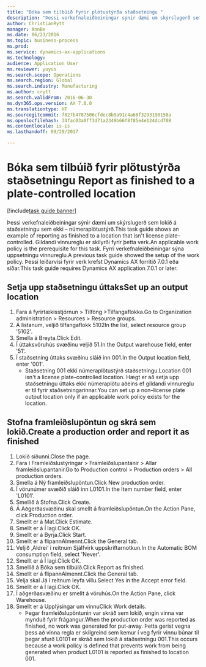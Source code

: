 ```yaml
--- 
title: "Bóka sem tilbúið fyrir plötustýrða staðsetningu "
description: "Þessi verkefnaleiðbeiningar sýnir dæmi um skýrslugerð sem lokið á staðsetningu sem ekki – númeraplötustýrð."
author: ChristianRytt
manager: AnnBe
ms.date: 06/23/2016
ms.topic: business-process
ms.prod: 
ms.service: dynamics-ax-applications
ms.technology: 
audience: Application User
ms.reviewer: yuyus
ms.search.scope: Operations
ms.search.region: Global
ms.search.industry: Manufacturing
ms.author: crytt
ms.search.validFrom: 2016-06-30
ms.dyn365.ops.version: AX 7.0.0
ms.translationtype: HT
ms.sourcegitcommit: f827b4787506cfdec8b9a91c4a68f3293190158a
ms.openlocfilehash: 34fac03a0ff3d71a2349b66f8f85e4e124dcd708
ms.contentlocale: is-is
ms.lasthandoff: 09/29/2017

---
```

# <a name="report-as-finished-to-a-plate-controlled-location"></a><span data-ttu-id="1d5cb-103">Bóka sem tilbúið fyrir plötustýrða staðsetningu </span><span class="sxs-lookup"><span data-stu-id="1d5cb-103">Report as finished to a plate-controlled location</span></span> 

[!include[task guide banner](../../includes/task-guide-banner.md)]

<span data-ttu-id="1d5cb-104">Þessi verkefnaleiðbeiningar sýnir dæmi um skýrslugerð sem lokið á staðsetningu sem ekki – númeraplötustýrð.</span><span class="sxs-lookup"><span data-stu-id="1d5cb-104">This task guide shows an example of reporting as finished to a location that isn't license plate–controlled.</span></span> <span data-ttu-id="1d5cb-105">Gildandi vinnureglu er skilyrði fyrir þetta verk.</span><span class="sxs-lookup"><span data-stu-id="1d5cb-105">An applicable work policy is the prerequisite for this task.</span></span> <span data-ttu-id="1d5cb-106">Fyrri verkefnaleiðbeiningar sýna uppsetningu vinnureglu.</span><span class="sxs-lookup"><span data-stu-id="1d5cb-106">A previous task guide showed the setup of the work policy.</span></span> <span data-ttu-id="1d5cb-107">Þessi leiðarvísi fyrir verk krefst Dynamics AX forritið 7.0.1 eða síðar.</span><span class="sxs-lookup"><span data-stu-id="1d5cb-107">This task guide requires Dynamics AX application 7.0.1 or later.</span></span>




## <a name="set-up-an-output-location"></a><span data-ttu-id="1d5cb-108">Setja upp staðsetningu úttaks</span><span class="sxs-lookup"><span data-stu-id="1d5cb-108">Set up an output location</span></span>
1. <span data-ttu-id="1d5cb-109">Fara á fyrirtækisstjórnun > Tilföng >Tilfangaflokka.</span><span class="sxs-lookup"><span data-stu-id="1d5cb-109">Go to Organization administration > Resources > Resource groups.</span></span>
2. <span data-ttu-id="1d5cb-110">Á listanum, veljið tilfangaflokk 5102</span><span class="sxs-lookup"><span data-stu-id="1d5cb-110">In the list, select resource group '5102'.</span></span>
3. <span data-ttu-id="1d5cb-111">Smella á Breyta.</span><span class="sxs-lookup"><span data-stu-id="1d5cb-111">Click Edit.</span></span>
4. <span data-ttu-id="1d5cb-112">Í úttaksvöruhús svæðinu veljið 51.</span><span class="sxs-lookup"><span data-stu-id="1d5cb-112">In the Output warehouse field, enter '51'.</span></span>
5. <span data-ttu-id="1d5cb-113">Í staðsetning úttaks svæðinu sláið inn 001.</span><span class="sxs-lookup"><span data-stu-id="1d5cb-113">In the Output location field, enter '001'.</span></span>
    * <span data-ttu-id="1d5cb-114">Staðsetning 001 ekki númeraplötustýrð staðsetningu.</span><span class="sxs-lookup"><span data-stu-id="1d5cb-114">Location 001 isn't a license plate–controlled location.</span></span> <span data-ttu-id="1d5cb-115">Hægt er að setja upp staðsetningu úttaks ekki númeraplötu aðeins ef gildandi vinnureglu er til fyrir staðsetningarinnar.</span><span class="sxs-lookup"><span data-stu-id="1d5cb-115">You can set up a non–license plate output location only if an applicable work policy exists for the location.</span></span>  

## <a name="create-a-production-order-and-report-it-as-finished"></a><span data-ttu-id="1d5cb-116">Stofna framleiðslupöntun og skrá sem lokið.</span><span class="sxs-lookup"><span data-stu-id="1d5cb-116">Create a production order and report it as finished</span></span>
1. <span data-ttu-id="1d5cb-117">Lokið síðunni.</span><span class="sxs-lookup"><span data-stu-id="1d5cb-117">Close the page.</span></span>
2. <span data-ttu-id="1d5cb-118">Fara í Framleiðslustýringar > Framleiðslupantanir > Allar framleiðslupantanir.</span><span class="sxs-lookup"><span data-stu-id="1d5cb-118">Go to Production control > Production orders > All production orders.</span></span>
3. <span data-ttu-id="1d5cb-119">Smella á Ný framleiðslupöntun.</span><span class="sxs-lookup"><span data-stu-id="1d5cb-119">Click New production order.</span></span>
4. <span data-ttu-id="1d5cb-120">Í vörunúmer svæðið sláið inn L0101.</span><span class="sxs-lookup"><span data-stu-id="1d5cb-120">In the Item number field, enter 'L0101'.</span></span>
5. <span data-ttu-id="1d5cb-121">Smellið á Stofna.</span><span class="sxs-lookup"><span data-stu-id="1d5cb-121">Click Create.</span></span>
6. <span data-ttu-id="1d5cb-122">Á Aðgerðasvæðinu skal smellt á framleiðslupöntun.</span><span class="sxs-lookup"><span data-stu-id="1d5cb-122">On the Action Pane, click Production order.</span></span>
7. <span data-ttu-id="1d5cb-123">Smellt er á Mat.</span><span class="sxs-lookup"><span data-stu-id="1d5cb-123">Click Estimate.</span></span>
8. <span data-ttu-id="1d5cb-124">Smellt er á Í lagi.</span><span class="sxs-lookup"><span data-stu-id="1d5cb-124">Click OK.</span></span>
9. <span data-ttu-id="1d5cb-125">Smellt er á Byrja.</span><span class="sxs-lookup"><span data-stu-id="1d5cb-125">Click Start.</span></span>
10. <span data-ttu-id="1d5cb-126">Smellt er á flipannAlmennt.</span><span class="sxs-lookup"><span data-stu-id="1d5cb-126">Click the General tab.</span></span>
11. <span data-ttu-id="1d5cb-127">Veljið ‚Aldrei‘ í reitnum Sjálfvirk uppskriftarnotkun.</span><span class="sxs-lookup"><span data-stu-id="1d5cb-127">In the Automatic BOM consumption field, select 'Never'.</span></span>
12. <span data-ttu-id="1d5cb-128">Smellt er á Í lagi.</span><span class="sxs-lookup"><span data-stu-id="1d5cb-128">Click OK.</span></span>
13. <span data-ttu-id="1d5cb-129">Smellið á Bóka sem tilbúið.</span><span class="sxs-lookup"><span data-stu-id="1d5cb-129">Click Report as finished.</span></span>
14. <span data-ttu-id="1d5cb-130">Smellt er á flipannAlmennt.</span><span class="sxs-lookup"><span data-stu-id="1d5cb-130">Click the General tab.</span></span>
15. <span data-ttu-id="1d5cb-131">Velja skal Já í reitnum leyfa villu.</span><span class="sxs-lookup"><span data-stu-id="1d5cb-131">Select Yes in the Accept error field.</span></span>
16. <span data-ttu-id="1d5cb-132">Smellt er á Í lagi.</span><span class="sxs-lookup"><span data-stu-id="1d5cb-132">Click OK.</span></span>
17. <span data-ttu-id="1d5cb-133">Í aðgerðasvæðinu er smellt á vöruhús.</span><span class="sxs-lookup"><span data-stu-id="1d5cb-133">On the Action Pane, click Warehouse.</span></span>
18. <span data-ttu-id="1d5cb-134">Smellt er á Upplýsingar um vinnu</span><span class="sxs-lookup"><span data-stu-id="1d5cb-134">Click Work details.</span></span>
    * <span data-ttu-id="1d5cb-135">Þegar framleiðslupöntunin var skráð sem lokið, engin vinna var mynduð fyrir frágangur.</span><span class="sxs-lookup"><span data-stu-id="1d5cb-135">When the production order was reported as finished, no work was generated for put-away.</span></span> <span data-ttu-id="1d5cb-136">Þetta gerist vegna þess að vinna regla er skilgreind sem kemur í veg fyrir vinnu búnar til þegar afurð L0101 er skráð sem lokið á staðsetningu 001.</span><span class="sxs-lookup"><span data-stu-id="1d5cb-136">This occurs because a work policy is defined that prevents work from being generated when product L0101 is reported as finished to location 001.</span></span>  


